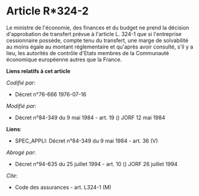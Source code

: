 # Article R*324-2

Le ministre de l'économie, des finances et du budget ne prend la décision d'approbation de transfert prévue à l'article L.
324-1 que si l'entreprise cessionnaire possède, compte tenu du transfert, une marge de solvabilité au moins égale au montant
réglementaire et qu'après avoir consulté, s'il y a lieu, les autorités de contrôle d'Etats membres de la Communauté
économique européenne autres que la France.

**Liens relatifs à cet article**

_Codifié par_:

  - Décret n°76-666 1976-07-16

_Modifié par_:

  - Décret n°84-349 du 9 mai 1984 - art. 19 () JORF 12 mai 1984

**Liens**:

  - SPEC_APPLI: Décret n°84-349 du 9 mai 1984 - art. 36 (V)

_Abrogé par_:

  - Décret n°94-635 du 25 juillet 1994 - art. 10 () JORF 26 juillet 1994

_Cite_:

  - Code des assurances - art. L324-1 (M)
